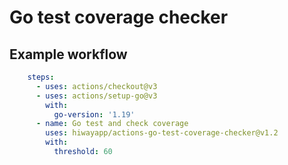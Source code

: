 # Go test coverage checker

## Example workflow

```yaml
    steps:
      - uses: actions/checkout@v3
      - uses: actions/setup-go@v3
        with:
          go-version: '1.19'
      - name: Go test and check coverage
        uses: hiwayapp/actions-go-test-coverage-checker@v1.2
        with:
          threshold: 60

```
